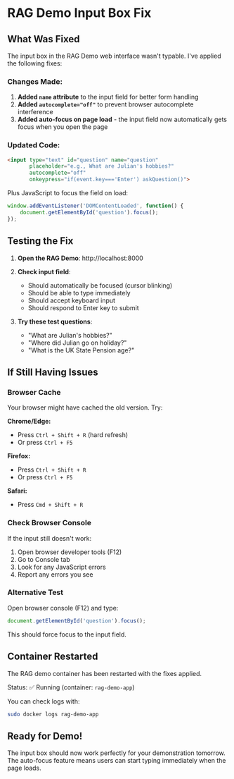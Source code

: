 # RAG Demo Input Box Fix

## What Was Fixed

The input box in the RAG Demo web interface wasn't typable. I've applied the following fixes:

### Changes Made:

1. **Added `name` attribute** to the input field for better form handling
2. **Added `autocomplete="off"`** to prevent browser autocomplete interference
3. **Added auto-focus on page load** - the input field now automatically gets focus when you open the page

### Updated Code:

```html
<input type="text" id="question" name="question" 
       placeholder="e.g., What are Julian's hobbies?" 
       autocomplete="off"
       onkeypress="if(event.key==='Enter') askQuestion()">
```

Plus JavaScript to focus the field on load:

```javascript
window.addEventListener('DOMContentLoaded', function() {
    document.getElementById('question').focus();
});
```

## Testing the Fix

1. **Open the RAG Demo**: http://localhost:8000

2. **Check input field**:
   - Should automatically be focused (cursor blinking)
   - Should be able to type immediately
   - Should accept keyboard input
   - Should respond to Enter key to submit

3. **Try these test questions**:
   - "What are Julian's hobbies?"
   - "Where did Julian go on holiday?"
   - "What is the UK State Pension age?"

## If Still Having Issues

### Browser Cache

Your browser might have cached the old version. Try:

**Chrome/Edge:**
- Press `Ctrl + Shift + R` (hard refresh)
- Or press `Ctrl + F5`

**Firefox:**
- Press `Ctrl + Shift + R`
- Or press `Ctrl + F5`

**Safari:**
- Press `Cmd + Shift + R`

### Check Browser Console

If the input still doesn't work:

1. Open browser developer tools (F12)
2. Go to Console tab
3. Look for any JavaScript errors
4. Report any errors you see

### Alternative Test

Open browser console (F12) and type:
```javascript
document.getElementById('question').focus();
```

This should force focus to the input field.

## Container Restarted

The RAG demo container has been restarted with the fixes applied.

Status: ✅ Running (container: `rag-demo-app`)

You can check logs with:
```bash
sudo docker logs rag-demo-app
```

## Ready for Demo!

The input box should now work perfectly for your demonstration tomorrow. The auto-focus feature means users can start typing immediately when the page loads.
